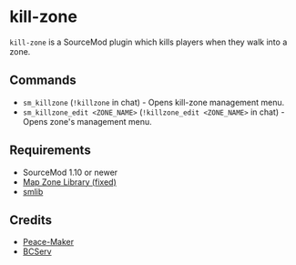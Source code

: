 # kill-zone
`kill-zone` is a SourceMod plugin which kills players when they walk into a zone.

## Commands
- `sm_killzone` (`!killzone` in chat) - Opens kill-zone management menu.
- `sm_killzone_edit <ZONE_NAME>` (`!killzone_edit <ZONE_NAME>` in chat) - Opens zone's management menu.

## Requirements
- SourceMod 1.10 or newer
- [Map Zone Library (fixed)](https://github.com/heapyxyz/mzl-fixed)
- [smlib](https://github.com/bcserv/smlib)

## Credits
- [Peace-Maker](https://github.com/peace-maker)
- [BCServ](https://github.com/bcserv)
